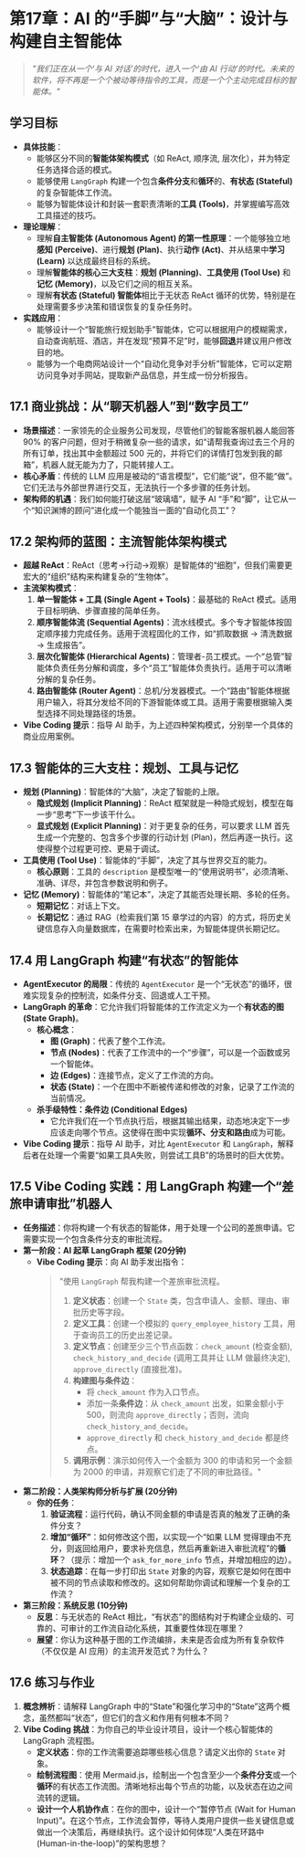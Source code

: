 # 第17章：AI 的“手脚”与“大脑”：设计与构建自主智能体

> *"我们正在从一个‘与 AI 对话’的时代，进入一个‘由 AI 行动’的时代。未来的软件，将不再是一个个被动等待指令的工具，而是一个个主动完成目标的智能体。"*

## 学习目标
- **具体技能**：
  - 能够区分不同的**智能体架构模式**（如 ReAct, 顺序流, 层次化），并为特定任务选择合适的模式。
  - 能够使用 `LangGraph` 构建一个包含**条件分支**和**循环**的、**有状态 (Stateful)** 的复杂智能体工作流。
  - 能够为智能体设计和封装一套职责清晰的**工具 (Tools)**，并掌握编写高效工具描述的技巧。
- **理论理解**：
  - 理解**自主智能体 (Autonomous Agent) 的第一性原理**：一个能够独立地**感知 (Perceive)**、进行**规划 (Plan)**、执行**动作 (Act)**、并从结果中**学习 (Learn)** 以达成最终目标的系统。
  - 理解**智能体的核心三大支柱**：**规划 (Planning)**、**工具使用 (Tool Use)** 和**记忆 (Memory)**，以及它们之间的相互关系。
  - 理解**有状态 (Stateful) 智能体**相比于无状态 ReAct 循环的优势，特别是在处理需要多步决策和错误恢复的复杂任务时。
- **实践应用**：
  - 能够设计一个“智能旅行规划助手”智能体，它可以根据用户的模糊需求，自动查询航班、酒店，并在发现“预算不足”时，能够**回退**并建议用户修改目的地。
  - 能够为一个电商网站设计一个“自动化竞争对手分析”智能体，它可以定期访问竞争对手网站，提取新产品信息，并生成一份分析报告。

## 17.1 商业挑战：从“聊天机器人”到“数字员工”

- **场景描述**：一家领先的企业服务公司发现，尽管他们的智能客服机器人能回答 90% 的客户问题，但对于稍微复杂一些的请求，如“请帮我查询过去三个月的所有订单，找出其中金额超过 500 元的，并将它们的详情打包发到我的邮箱”，机器人就无能为力了，只能转接人工。
- **核心矛盾**：传统的 LLM 应用是被动的“语言模型”，它们能“说”，但不能“做”。它们无法与外部世界进行交互，无法执行一个多步骤的任务计划。
- **架构师的机遇**：我们如何能打破这层“玻璃墙”，赋予 AI “手”和“脚”，让它从一个“知识渊博的顾问”进化成一个能独当一面的“自动化员工”？

## 17.2 架构师的蓝图：主流智能体架构模式

- **超越 ReAct**：ReAct（思考->行动->观察）是智能体的“细胞”，但我们需要更宏大的“组织”结构来构建复杂的“生物体”。
- **主流架构模式**：
  1.  **单一智能体 + 工具 (Single Agent + Tools)**：最基础的 ReAct 模式。适用于目标明确、步骤直接的简单任务。
  2.  **顺序智能体流 (Sequential Agents)**：流水线模式。多个专才智能体按固定顺序接力完成任务。适用于流程固化的工作，如“抓取数据 -> 清洗数据 -> 生成报告”。
  3.  **层次化智能体 (Hierarchical Agents)**：管理者-员工模式。一个“总管”智能体负责任务分解和调度，多个“员工”智能体负责执行。适用于可以清晰分解的复杂任务。
  4.  **路由智能体 (Router Agent)**：总机/分发器模式。一个“路由”智能体根据用户输入，将其分发给不同的下游智能体或工具。适用于需要根据输入类型选择不同处理路径的场景。
- **Vibe Coding 提示**：指导 AI 助手，为上述四种架构模式，分别举一个具体的商业应用案例。

## 17.3 智能体的三大支柱：规划、工具与记忆

- **规划 (Planning)**：智能体的“大脑”，决定了智能的上限。
  - **隐式规划 (Implicit Planning)**：ReAct 框架就是一种隐式规划，模型在每一步“思考”下一步该干什么。
  - **显式规划 (Explicit Planning)**：对于更复杂的任务，可以要求 LLM 首先生成一个完整的、包含多个步骤的行动计划 (Plan)，然后再逐一执行。这使得整个过程更可控、更易于调试。
- **工具使用 (Tool Use)**：智能体的“手脚”，决定了其与世界交互的能力。
  - **核心原则**：工具的 `description` 是模型唯一的“使用说明书”，必须清晰、准确、详尽，并包含参数说明和例子。
- **记忆 (Memory)**：智能体的“笔记本”，决定了其能否处理长期、多轮的任务。
  - **短期记忆**：对话上下文。
  - **长期记忆**：通过 RAG（检索我们第 15 章学过的内容）的方式，将历史关键信息存入向量数据库，在需要时检索出来，为智能体提供长期记忆。

## 17.4 用 LangGraph 构建“有状态”的智能体

- **AgentExecutor 的局限**：传统的 `AgentExecutor` 是一个“无状态”的循环，很难实现复杂的控制流，如条件分支、回退或人工干预。
- **LangGraph 的革命**：它允许我们将智能体的工作流定义为一个**有状态的图 (State Graph)**。
  - **核心概念**：
    - **图 (Graph)**：代表了整个工作流。
    - **节点 (Nodes)**：代表了工作流中的一个“步骤”，可以是一个函数或另一个智能体。
    - **边 (Edges)**：连接节点，定义了工作流的方向。
    - **状态 (State)**：一个在图中不断被传递和修改的对象，记录了工作流的当前情况。
  - **杀手级特性：条件边 (Conditional Edges)**
    - 它允许我们在一个节点执行后，根据其输出结果，动态地决定下一步应该走向哪个节点。这使得在图中实现**循环、分支和路由**成为可能。
- **Vibe Coding 提示**：指导 AI 助手，对比 `AgentExecutor` 和 `LangGraph`，解释后者在处理一个需要“如果工具A失败，则尝试工具B”的场景时的巨大优势。

## 17.5 Vibe Coding 实践：用 LangGraph 构建一个“差旅申请审批”机器人

- **任务描述**：你将构建一个有状态的智能体，用于处理一个公司的差旅申请。它需要实现一个包含条件分支的审批流程。
- **第一阶段：AI 起草 LangGraph 框架 (20分钟)**
  - **Vibe Coding 提示**：向 AI 助手发出指令：
    > "使用 `LangGraph` 帮我构建一个差旅审批流程。
    > 1.  **定义状态**：创建一个 `State` 类，包含申请人、金额、理由、审批历史等字段。
    > 2.  **定义工具**：创建一个模拟的 `query_employee_history` 工具，用于查询员工的历史出差记录。
    > 3.  **定义节点**：创建至少三个节点函数：`check_amount` (检查金额), `check_history_and_decide` (调用工具并让 LLM 做最终决定), `approve_directly` (直接批准)。
    > 4.  **构建图与条件边**：
    >     - 将 `check_amount` 作为入口节点。
    >     - 添加一条**条件边**：从 `check_amount` 出发，如果金额小于 500，则流向 `approve_directly`；否则，流向 `check_history_and_decide`。
    >     - `approve_directly` 和 `check_history_and_decide` 都是终点。
    > 5.  **调用示例**：演示如何传入一个金额为 300 的申请和另一个金额为 2000 的申请，并观察它们走了不同的审批路径。"
- **第二阶段：人类架构师分析与扩展 (20分钟)**
  - **你的任务**：
    1.  **验证流程**：运行代码，确认不同金额的申请是否真的触发了正确的条件分支？
    2.  **增加“循环”**：如何修改这个图，以实现一个“如果 LLM 觉得理由不充分，则返回给用户，要求补充信息，然后再重新进入审批流程”的**循环**？（提示：增加一个 `ask_for_more_info` 节点，并增加相应的边）。
    3.  **状态追踪**：在每一步打印出 `State` 对象的内容，观察它是如何在图中被不同的节点读取和修改的。这如何帮助你调试和理解一个复杂的工作流？
- **第三阶段：系统反思 (10分钟)**
  - **反思**：与无状态的 ReAct 相比，“有状态”的图结构对于构建企业级的、可靠的、可审计的工作流自动化系统，其重要性体现在哪里？
  - **展望**：你认为这种基于图的工作流编排，未来是否会成为所有复杂软件（不仅仅是 AI 应用）的主流开发范式？为什么？

## 17.6 练习与作业

1.  **概念辨析**：请解释 LangGraph 中的“State”和强化学习中的“State”这两个概念，虽然都叫“状态”，但它们的含义和作用有何根本不同？
2.  **Vibe Coding 挑战**：为你自己的毕业设计项目，设计一个核心智能体的 LangGraph 流程图。
    -   **定义状态**：你的工作流需要追踪哪些核心信息？请定义出你的 `State` 对象。
    -   **绘制流程图**：使用 Mermaid.js，绘制出一个包含至少一个**条件分支**或一个**循环**的有状态工作流图。清晰地标出每个节点的功能，以及状态在边之间流转的逻辑。
    -   **设计一个人机协作点**：在你的图中，设计一个“暂停节点 (Wait for Human Input)”。在这个节点，工作流会暂停，等待人类用户提供一些关键信息或做出一个决策后，再继续执行。这个设计如何体现“人类在环路中 (Human-in-the-loop)”的架构思想？
